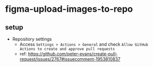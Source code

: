 # figma-upload-images-to-repo

## setup

- Repository settings
  - Access `Settings > Actions > General` and check `Allow GitHub Actions to create and approve pull requests`
  - ref: https://github.com/peter-evans/create-pull-request/issues/2767#issuecomment-1953810837
